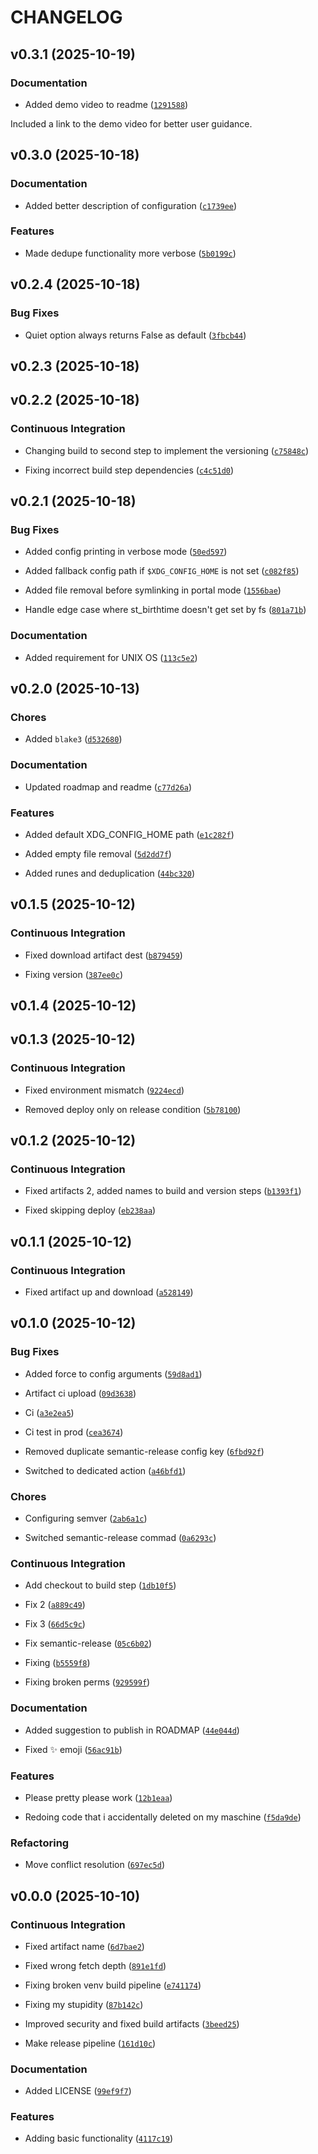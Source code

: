 # CHANGELOG


## v0.3.1 (2025-10-19)

### Documentation

- Added demo video to readme
  ([`1291588`](https://github.com/vividsystem/wisort/commit/12915883e743d7af3ec7afba6bb792b8659c2465))

Included a link to the demo video for better user guidance.


## v0.3.0 (2025-10-18)

### Documentation

- Added better description of configuration
  ([`c1739ee`](https://github.com/vividsystem/wisort/commit/c1739ee7e641eff4ecc34e5c4588c376d22363ab))

### Features

- Made dedupe functionality more verbose
  ([`5b0199c`](https://github.com/vividsystem/wisort/commit/5b0199cba2c2d1c94014160fc9bf70184c3c2d75))


## v0.2.4 (2025-10-18)

### Bug Fixes

- Quiet option always returns False as default
  ([`3fbcb44`](https://github.com/vividsystem/wisort/commit/3fbcb44b40da41df765c2bcd34c771cf96ba74b9))


## v0.2.3 (2025-10-18)


## v0.2.2 (2025-10-18)

### Continuous Integration

- Changing build to second step to implement the versioning
  ([`c75848c`](https://github.com/vividsystem/wisort/commit/c75848c1416f6393821ba48969da87dd7719ee46))

- Fixing incorrect build step dependencies
  ([`c4c51d0`](https://github.com/vividsystem/wisort/commit/c4c51d0d39a450b30dd758e0cad43510f774967f))


## v0.2.1 (2025-10-18)

### Bug Fixes

- Added config printing in verbose mode
  ([`50ed597`](https://github.com/vividsystem/wisort/commit/50ed597527310f620de67d77e35d5e87ccd09983))

- Added fallback config path if `$XDG_CONFIG_HOME` is not set
  ([`c082f85`](https://github.com/vividsystem/wisort/commit/c082f858d4626137ab3b3ddd4586f9e6f0400385))

- Added file removal before symlinking in portal mode
  ([`1556bae`](https://github.com/vividsystem/wisort/commit/1556bae591bb1efe7b630eb8bb48e1648bb06558))

- Handle edge case where st_birthtime doesn't get set by fs
  ([`801a71b`](https://github.com/vividsystem/wisort/commit/801a71b0d85b3b5e2724aa36e9fc332d3410b2ab))

### Documentation

- Added requirement for UNIX OS
  ([`113c5e2`](https://github.com/vividsystem/wisort/commit/113c5e299da557372fc70194fdad73e4d7edc860))


## v0.2.0 (2025-10-13)

### Chores

- Added `blake3`
  ([`d532680`](https://github.com/vividsystem/wisort/commit/d532680a1eca722bb72769d616e02935877a6c08))

### Documentation

- Updated roadmap and readme
  ([`c77d26a`](https://github.com/vividsystem/wisort/commit/c77d26a1d9001b4b887d91713e082ec1b08dca6a))

### Features

- Added default XDG_CONFIG_HOME path
  ([`e1c282f`](https://github.com/vividsystem/wisort/commit/e1c282f7cd5015961cafa5f465ec5f0e8eff5b3d))

- Added empty file removal
  ([`5d2dd7f`](https://github.com/vividsystem/wisort/commit/5d2dd7f1f5948f96e8ce9932c057aaa67328c448))

- Added runes and deduplication
  ([`44bc320`](https://github.com/vividsystem/wisort/commit/44bc32019866e897bb9c6dba54e4990578a5379c))


## v0.1.5 (2025-10-12)

### Continuous Integration

- Fixed download artifact dest
  ([`b879459`](https://github.com/vividsystem/wisort/commit/b87945995b33e4a7375dc72bf5647324bada7799))

- Fixing version
  ([`387ee0c`](https://github.com/vividsystem/wisort/commit/387ee0cb1a8b6188be5fdfc284f8930a262ca232))


## v0.1.4 (2025-10-12)


## v0.1.3 (2025-10-12)

### Continuous Integration

- Fixed environment mismatch
  ([`9224ecd`](https://github.com/vividsystem/wisort/commit/9224ecd46263988f3a9b7e7d539c5bef174e74d5))

- Removed deploy only on release condition
  ([`5b78100`](https://github.com/vividsystem/wisort/commit/5b781009c62a9a2443d62120600c1b560174388c))


## v0.1.2 (2025-10-12)

### Continuous Integration

- Fixed artifacts 2, added names to build and version steps
  ([`b1393f1`](https://github.com/vividsystem/wisort/commit/b1393f138eadc16c77574d8df10ce3a4ae48b408))

- Fixed skipping deploy
  ([`eb238aa`](https://github.com/vividsystem/wisort/commit/eb238aa2b5edea23ffe4f91870e28f2fa015f313))


## v0.1.1 (2025-10-12)

### Continuous Integration

- Fixed artifact up and download
  ([`a528149`](https://github.com/vividsystem/wisort/commit/a5281493ffbfca70037df7756aac1b3506845e46))


## v0.1.0 (2025-10-12)

### Bug Fixes

- Added force to config arguments
  ([`59d8ad1`](https://github.com/vividsystem/wisort/commit/59d8ad1f6dc8fef2563048a09edebd1bd63bb986))

- Artifact ci upload
  ([`09d3638`](https://github.com/vividsystem/wisort/commit/09d36387c9a0b4c01243558945e8dda279362888))

- Ci
  ([`a3e2ea5`](https://github.com/vividsystem/wisort/commit/a3e2ea500785098c628a6110ff146b04be9f15ec))

- Ci test in prod
  ([`cea3674`](https://github.com/vividsystem/wisort/commit/cea36743466c61a91acbebcce52be065aba43b20))

- Removed duplicate semantic-release config key
  ([`6fbd92f`](https://github.com/vividsystem/wisort/commit/6fbd92fb0bad253bbb402d6e567971500150fabf))

- Switched to dedicated action
  ([`a46bfd1`](https://github.com/vividsystem/wisort/commit/a46bfd19238c99f3c7ae432749bb34014ae3c1fd))

### Chores

- Configuring semver
  ([`2ab6a1c`](https://github.com/vividsystem/wisort/commit/2ab6a1cd7f652f3781c5d9c97ca03e9889c23b05))

- Switched semantic-release commad
  ([`0a6293c`](https://github.com/vividsystem/wisort/commit/0a6293ced7faa5b50771cf0ec2b1fe6589680e53))

### Continuous Integration

- Add checkout to build step
  ([`1db10f5`](https://github.com/vividsystem/wisort/commit/1db10f5dd204860926589b97ca2e6208201112f9))

- Fix 2
  ([`a889c49`](https://github.com/vividsystem/wisort/commit/a889c492b0561907f54f42180a0f3237fd1ba73c))

- Fix 3
  ([`66d5c9c`](https://github.com/vividsystem/wisort/commit/66d5c9ca3d4fe941b4cbba4f929f1dc268b8c419))

- Fix semantic-release
  ([`05c6b02`](https://github.com/vividsystem/wisort/commit/05c6b02f162e55077a43d25b799880aafbc2e443))

- Fixing
  ([`b5559f8`](https://github.com/vividsystem/wisort/commit/b5559f846fd9827d764ab5353d9bc59041e478bd))

- Fixing broken perms
  ([`929599f`](https://github.com/vividsystem/wisort/commit/929599fc4b72beed238cb8cede9fbbaecf9dab01))

### Documentation

- Added suggestion to publish in ROADMAP
  ([`44e044d`](https://github.com/vividsystem/wisort/commit/44e044d06afe5d1d9f7c2ac1fc94dad17665d8d4))

- Fixed :sparkles: emoji
  ([`56ac91b`](https://github.com/vividsystem/wisort/commit/56ac91ba14b34cd9e2fa4c8e29469eae4c276661))

### Features

- Please pretty please work
  ([`12b1eaa`](https://github.com/vividsystem/wisort/commit/12b1eaaa48ab30e2af708b9e9031acc187dd34ba))

- Redoing code that i accidentally deleted on my maschine
  ([`f5da9de`](https://github.com/vividsystem/wisort/commit/f5da9de6110c57a1312673dc9e3bb8f57bfbe86f))

### Refactoring

- Move conflict resolution
  ([`697ec5d`](https://github.com/vividsystem/wisort/commit/697ec5d10fb5f7c7286863187e4ad5d6548efe49))


## v0.0.0 (2025-10-10)

### Continuous Integration

- Fixed artifact name
  ([`6d7bae2`](https://github.com/vividsystem/wisort/commit/6d7bae2db9fe3227830768b29de350fc1c679418))

- Fixed wrong fetch depth
  ([`891e1fd`](https://github.com/vividsystem/wisort/commit/891e1fd8f0b2f64077df4700036aaa3552e91cfd))

- Fixing broken venv build pipeline
  ([`e741174`](https://github.com/vividsystem/wisort/commit/e741174d2d63c7134762840dc5781b31a4c20c9b))

- Fixing my stupidity
  ([`87b142c`](https://github.com/vividsystem/wisort/commit/87b142c9646e1416650c3d50ff0c06ef86a44dbc))

- Improved security and fixed build artifacts
  ([`3beed25`](https://github.com/vividsystem/wisort/commit/3beed25b725fd7768136230aaebd087763823e30))

- Make release pipeline
  ([`161d10c`](https://github.com/vividsystem/wisort/commit/161d10c5d667e737f727a1c438a4723071bdd5ce))

### Documentation

- Added LICENSE
  ([`99ef9f7`](https://github.com/vividsystem/wisort/commit/99ef9f78c3bdbecc2cd975a069d856321d33426f))

### Features

- Adding basic functionality
  ([`4117c19`](https://github.com/vividsystem/wisort/commit/4117c19ef7191cdf566ced9fe0f0dc57eb60b3e6))

